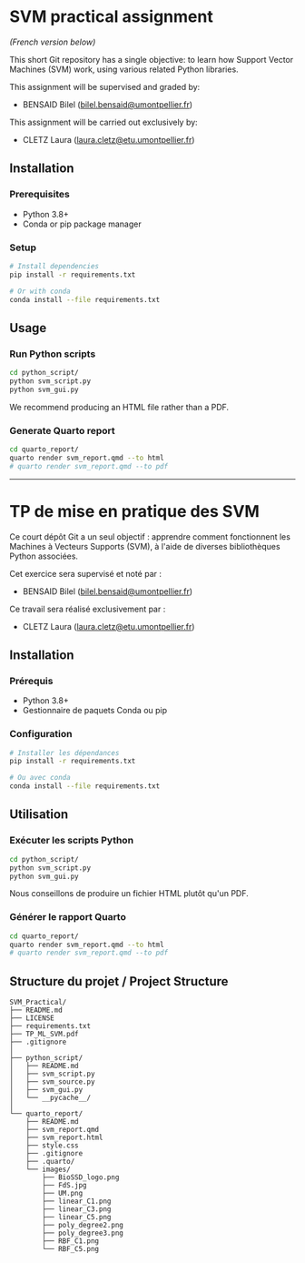 # SVM practical assignment 

*(French version below)*

This short Git repository has a single objective: to learn how Support Vector Machines (SVM) work, using various related Python libraries.

This assignment will be supervised and graded by:

- BENSAID Bilel (bilel.bensaid@umontpellier.fr)

This assignment will be carried out exclusively by:

- CLETZ Laura (laura.cletz@etu.umontpellier.fr)

## Installation

### Prerequisites
- Python 3.8+
- Conda or pip package manager

### Setup
```bash
# Install dependencies
pip install -r requirements.txt

# Or with conda
conda install --file requirements.txt
```

## Usage

### Run Python scripts
```bash
cd python_script/
python svm_script.py
python svm_gui.py
```

We recommend producing an HTML file rather than a PDF.

### Generate Quarto report
```bash
cd quarto_report/
quarto render svm_report.qmd --to html
# quarto render svm_report.qmd --to pdf
```

---

# TP de mise en pratique des SVM

Ce court dépôt Git a un seul objectif : apprendre comment fonctionnent les Machines à Vecteurs Supports (SVM), à l'aide de diverses bibliothèques Python associées.

Cet exercice sera supervisé et noté par :

- BENSAID Bilel (bilel.bensaid@umontpellier.fr)

Ce travail sera réalisé exclusivement par :

- CLETZ Laura (laura.cletz@etu.umontpellier.fr)

## Installation

### Prérequis
- Python 3.8+
- Gestionnaire de paquets Conda ou pip

### Configuration
```bash
# Installer les dépendances
pip install -r requirements.txt

# Ou avec conda
conda install --file requirements.txt
```

## Utilisation

### Exécuter les scripts Python
```bash
cd python_script/
python svm_script.py
python svm_gui.py
```

Nous conseillons de produire un fichier HTML plutôt qu'un PDF.

### Générer le rapport Quarto
```bash
cd quarto_report/
quarto render svm_report.qmd --to html
# quarto render svm_report.qmd --to pdf
```

## Structure du projet / Project Structure

```
SVM_Practical/
├── README.md
├── LICENSE
├── requirements.txt
├── TP_ML_SVM.pdf
├── .gitignore
│
├── python_script/
│   ├── README.md
│   ├── svm_script.py
│   ├── svm_source.py
│   ├── svm_gui.py
│   └── __pycache__/
│
└── quarto_report/
    ├── README.md
    ├── svm_report.qmd
    ├── svm_report.html
    ├── style.css
    ├── .gitignore
    ├── .quarto/
    └── images/
        ├── BioSSD_logo.png
        ├── FdS.jpg
        ├── UM.png
        ├── linear_C1.png
        ├── linear_C3.png
        ├── linear_C5.png
        ├── poly_degree2.png
        ├── poly_degree3.png
        ├── RBF_C1.png
        └── RBF_C5.png
```
